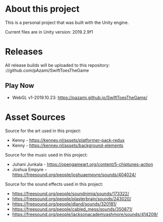 # About this project

This is a personal project that was built with the Unity engine.

Current files are in Unity version: 2019.2.9f1

# Releases

All release builds will be uploaded to this repository: ://github.com/pAzami/SwiftToesTheGame

## Play Now
- WebGL v1-2019.10.23: https://pazami.github.io/SwiftToesTheGame/


# Asset Sources

Source for the art used in this project:
- Kenny - https://kenney.nl/assets/platformer-pack-redux
- Kenny - https://kenney.nl/assets/background-elements


Source for the music used in this project:
- Juhani Junkala - https://opengameart.org/content/5-chiptunes-action
- Joshua Empyre - https://freesound.org/people/joshuaempyre/sounds/404024/


Source for the sound effects used in this project:
- https://freesound.org/people/soundnimja/sounds/173322/
- https://freesound.org/people/plasterbrain/sounds/243020/
- https://freesound.org/people/dland/sounds/320181/
- https://freesound.org/people/cabled_mess/sounds/350871/
- https://freesound.org/people/jacksonacademyashmore/sounds/414209/